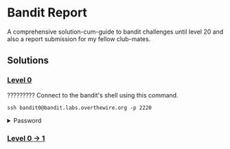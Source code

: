 
# Bandit Report

A comprehensive solution-cum-guide to bandit challenges until level 20 and also a report submission for my fellow club-mates.


## Solutions

### [Level 0](https://overthewire.org/wargames/bandit/bandit0.html)

????????? Connect to the bandit's shell using this command.

    ssh bandit0@bandit.labs.overthewire.org -p 2220
<details>
<summary>Password</summary>
`bandit0`
</details>

### [Level 0 -> 1](https://overthewire.org/wargames/bandit/bandit1.html)
